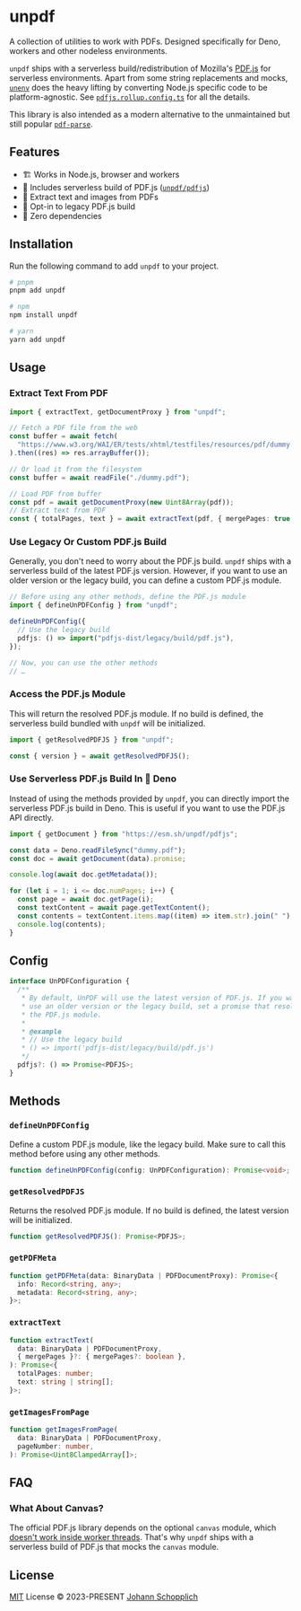 # unpdf

A collection of utilities to work with PDFs. Designed specifically for Deno, workers and other nodeless environments.

`unpdf` ships with a serverless build/redistribution of Mozilla's [PDF.js](https://github.com/mozilla/pdf.js) for serverless environments. Apart from some string replacements and mocks, [`unenv`](https://github.com/unjs/unenv) does the heavy lifting by converting Node.js specific code to be platform-agnostic. See [`pdfjs.rollup.config.ts`](./pdfjs.rollup.config.ts) for all the details.

This library is also intended as a modern alternative to the unmaintained but still popular [`pdf-parse`](https://www.npmjs.com/package/pdf-parse).

## Features

- 🏗️ Works in Node.js, browser and workers
- 🪭 Includes serverless build of PDF.js ([`unpdf/pdfjs`](./package.json#L45))
- 💬 Extract text and images from PDFs
- 🧱 Opt-in to legacy PDF.js build
- 💨 Zero dependencies

## Installation

Run the following command to add `unpdf` to your project.

```bash
# pnpm
pnpm add unpdf

# npm
npm install unpdf

# yarn
yarn add unpdf
```

## Usage

### Extract Text From PDF

```ts
import { extractText, getDocumentProxy } from "unpdf";

// Fetch a PDF file from the web
const buffer = await fetch(
  "https://www.w3.org/WAI/ER/tests/xhtml/testfiles/resources/pdf/dummy.pdf",
).then((res) => res.arrayBuffer());

// Or load it from the filesystem
const buffer = await readFile("./dummy.pdf");

// Load PDF from buffer
const pdf = await getDocumentProxy(new Uint8Array(pdf));
// Extract text from PDF
const { totalPages, text } = await extractText(pdf, { mergePages: true });
```

### Use Legacy Or Custom PDF.js Build

Generally, you don't need to worry about the PDF.js build. `unpdf` ships with a serverless build of the latest PDF.js version. However, if you want to use an older version or the legacy build, you can define a custom PDF.js module.

```ts
// Before using any other methods, define the PDF.js module
import { defineUnPDFConfig } from "unpdf";

defineUnPDFConfig({
  // Use the legacy build
  pdfjs: () => import("pdfjs-dist/legacy/build/pdf.js"),
});

// Now, you can use the other methods
// …
```

### Access the PDF.js Module

This will return the resolved PDF.js module. If no build is defined, the serverless build bundled with `unpdf` will be initialized.

```ts
import { getResolvedPDFJS } from "unpdf";

const { version } = await getResolvedPDFJS();
```

### Use Serverless PDF.js Build In 🦕 Deno

Instead of using the methods provided by `unpdf`, you can directly import the serverless PDF.js build in Deno. This is useful if you want to use the PDF.js API directly.

```ts
import { getDocument } from "https://esm.sh/unpdf/pdfjs";

const data = Deno.readFileSync("dummy.pdf");
const doc = await getDocument(data).promise;

console.log(await doc.getMetadata());

for (let i = 1; i <= doc.numPages; i++) {
  const page = await doc.getPage(i);
  const textContent = await page.getTextContent();
  const contents = textContent.items.map((item) => item.str).join(" ");
  console.log(contents);
}
```

## Config

```ts
interface UnPDFConfiguration {
  /**
   * By default, UnPDF will use the latest version of PDF.js. If you want to
   * use an older version or the legacy build, set a promise that resolves to
   * the PDF.js module.
   *
   * @example
   * // Use the legacy build
   * () => import('pdfjs-dist/legacy/build/pdf.js')
   */
  pdfjs?: () => Promise<PDFJS>;
}
```

## Methods

### `defineUnPDFConfig`

Define a custom PDF.js module, like the legacy build. Make sure to call this method before using any other methods.

```ts
function defineUnPDFConfig(config: UnPDFConfiguration): Promise<void>;
```

### `getResolvedPDFJS`

Returns the resolved PDF.js module. If no build is defined, the latest version will be initialized.

```ts
function getResolvedPDFJS(): Promise<PDFJS>;
```

### `getPDFMeta`

```ts
function getPDFMeta(data: BinaryData | PDFDocumentProxy): Promise<{
  info: Record<string, any>;
  metadata: Record<string, any>;
}>;
```

### `extractText`

```ts
function extractText(
  data: BinaryData | PDFDocumentProxy,
  { mergePages }?: { mergePages?: boolean },
): Promise<{
  totalPages: number;
  text: string | string[];
}>;
```

### `getImagesFromPage`

```ts
function getImagesFromPage(
  data: BinaryData | PDFDocumentProxy,
  pageNumber: number,
): Promise<Uint8ClampedArray[]>;
```

## FAQ

### What About Canvas?

The official PDF.js library depends on the optional `canvas` module, which [doesn't work inside worker threads](https://github.com/Automattic/node-canvas/issues/1394). That's why `unpdf` ships with a serverless build of PDF.js that mocks the `canvas` module.

## License

[MIT](./LICENSE) License © 2023-PRESENT [Johann Schopplich](https://github.com/johannschopplich)
